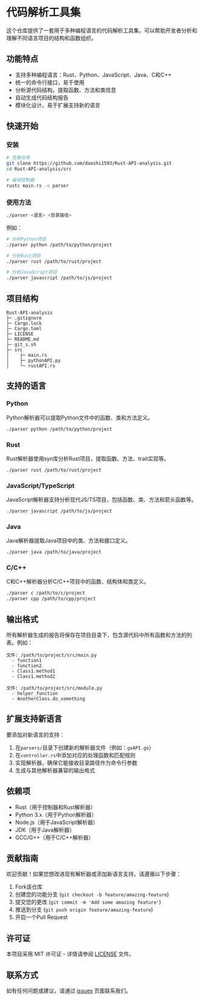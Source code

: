 # 代码解析工具集

这个仓库提供了一套用于多种编程语言的代码解析工具集，可以帮助开发者分析和理解不同语言项目的结构和函数组织。

## 功能特点

- 支持多种编程语言：Rust、Python、JavaScript、Java、C和C++
- 统一的命令行接口，易于使用
- 分析源代码结构，提取函数、方法和类信息
- 自动生成代码结构报告
- 模块化设计，易于扩展支持新的语言

## 快速开始

### 安装

```bash
# 克隆仓库
git clone https://github.com/daoshi1593/Rust-API-analysis.git
cd Rust-API-analysis/src

# 编译控制器
rustc main.rs -o parser
```

### 使用方法

```bash
./parser <语言> <目录路径>
```

例如：

```bash
# 分析Python项目
./parser python /path/to/python/project

# 分析Rust项目
./parser rust /path/to/rust/project

# 分析JavaScript项目
./parser javascript /path/to/js/project
```

## 项目结构

```
Rust-API-analysis
├─ .gitignore
├─ Cargo.lock
├─ Cargo.toml
├─ LICENSE
├─ README.md
├─ git_s.sh
├─ src
│    ├─ main.rs
│    ├─ pythonAPI.py
│    └─ rustAPI.rs
```

## 支持的语言

### Python

Python解析器可以提取Python文件中的函数、类和方法定义。

```bash
./parser python /path/to/python/project
```

### Rust

Rust解析器使用syn库分析Rust项目，提取函数、方法、trait实现等。

```bash
./parser rust /path/to/rust/project
```

### JavaScript/TypeScript

JavaScript解析器支持分析现代JS/TS项目，包括函数、类、方法和箭头函数等。

```bash
./parser javascript /path/to/js/project
```

### Java

Java解析器提取Java项目中的类、方法和接口定义。

```bash
./parser java /path/to/java/project
```

### C/C++

C和C++解析器分析C/C++项目中的函数、结构体和类定义。

```bash
./parser c /path/to/c/project
./parser cpp /path/to/cpp/project
```

## 输出格式

所有解析器生成的报告将保存在项目目录下，包含源代码中所有函数和方法的列表。例如：

```
文件: /path/to/project/src/main.py
  - function1
  - function2
  - Class1.method1
  - Class1.method2

文件: /path/to/project/src/module.py
  - helper_function
  - AnotherClass.do_something
```

## 扩展支持新语言

要添加对新语言的支持：

1. 在`parsers/`目录下创建新的解析器文件（例如：`goAPI.go`）
2. 在`controller.rs`中添加对应的处理函数和匹配规则
3. 实现解析器，确保它能接收目录路径作为命令行参数
4. 生成与其他解析器兼容的输出格式

## 依赖项

- Rust（用于控制器和Rust解析器）
- Python 3.x（用于Python解析器）
- Node.js（用于JavaScript解析器）
- JDK（用于Java解析器）
- GCC/G++（用于C/C++解析器）

## 贡献指南

欢迎贡献！如果您想改进现有解析器或添加新语言支持，请遵循以下步骤：

1. Fork该仓库
2. 创建您的功能分支 (`git checkout -b feature/amazing-feature`)
3. 提交您的更改 (`git commit -m 'Add some amazing feature'`)
4. 推送到分支 (`git push origin feature/amazing-feature`)
5. 开启一个Pull Request

## 许可证

本项目采用 MIT 许可证 - 详情请参阅 [LICENSE](LICENSE) 文件。

## 联系方式

如有任何问题或建议，请通过 [issues](https://github.com/daoshi1593/Rust-API-analysis/issues) 页面联系我们。
